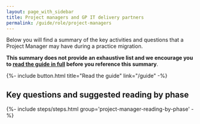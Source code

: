 ```yaml
---
layout: page_with_sidebar
title: Project managers and GP IT delivery partners
permalink: /guide/role/project-managers
---
```


Below you will find a summary of the key activities and questions that a Project Manager may have during a practice migration.

**This summary does not provide an exhaustive list and we encourage you to [read the guide in full]( {{site.baseurl}}/guide) before you reference this summary**. 

{%- include button.html title="Read the guide" link="/guide" -%}

## Key questions and suggested reading by phase

{%- include steps/steps.html group='project-manager-reading-by-phase' -%}

